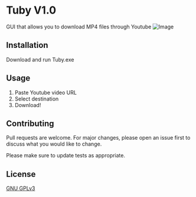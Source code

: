 # Tuby V1.0

GUI that allows you to download MP4 files through Youtube
![Image](https://i.ibb.co/BgZ9cHN/Annotation-2020-07-02-230341.png)

## Installation

Download and run Tuby.exe

## Usage
1) Paste Youtube video URL 
2) Select destination 
3) Download!

## Contributing
Pull requests are welcome. For major changes, please open an issue first to discuss what you would like to change.

Please make sure to update tests as appropriate.

## License
[GNU GPLv3](https://choosealicense.com/licenses/gpl-3.0/)